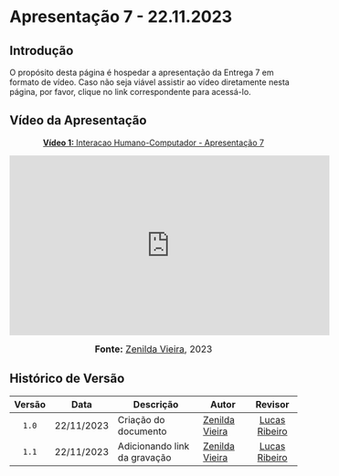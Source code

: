 # Apresentação 7 - 22.11.2023

## Introdução

O propósito desta página é hospedar a apresentação da Entrega 7 em formato de vídeo. Caso não seja viável assistir ao vídeo diretamente nesta página, por favor, clique no link correspondente para acessá-lo.

## Vídeo da Apresentação

<div align="center">

<p style="text-align: center"><a href="https://www.youtube.com/watch?v=ADF9c1FIMKc" target="blanket"><b>Vídeo 1:</b> Interacao Humano-Computador - Apresentação 7</a></p>

<iframe width="560" height="315" src="https://www.youtube.com/embed/ADF9c1FIMKc" title="Apresentação 6.1" frameborder="0" allow="accelerometer; autoplay; clipboard-write; encrypted-media; gyroscope; picture-in-picture" allowfullscreen></iframe>

<font size="3"><p style="text-align: center"><b>Fonte:</b> <a href="https://github.com/zenildavieira">Zenilda Vieira</a>, 2023</p></font>
</div>

## Histórico de Versão

|Versão|Data|Descrição|Autor|Revisor|
|:----:|----|---------|-----|:-------:|
|`1.0`|22/11/2023|Criação do documento|[Zenilda Vieira](https://github.com/zenildavieira)|[Lucas Ribeiro](https://github.com/lucassousz)|
|`1.1`|22/11/2023|Adicionando link da gravação|[Zenilda Vieira](https://github.com/zenildavieira)|[Lucas Ribeiro](https://github.com/lucassousz)|